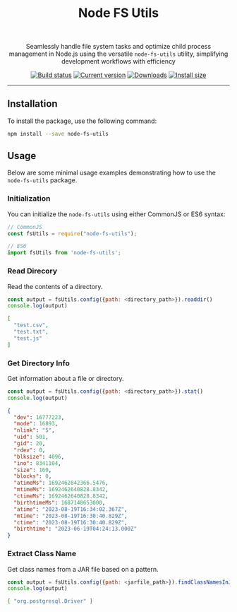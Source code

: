 <div align="center">
	<h1>Node FS Utils</h1> 
	<br>
	<p>Seamlessly handle file system tasks and optimize child process management in Node.js using the versatile <code>node-fs-utils</code> utility, simplifying development workflows with efficiency</p>
	<a href="https://github.com/jaynath-d/node-fs-utils/actions"><img src="https://github.com/jaynath-d/node-fs-utils/workflows/ci/badge.svg?branch=main" alt="Build status"></a>
<!-- 	<a href="./coverage/lcov-report/index.html"><img src="https://img.shields.io/coveralls/github/jaynath-d/node-fs-kit" alt="Coverage status"></a> -->
	<a href="https://packagephobia.now.sh/result?p=node-fs-utils"><img src="https://badgen.net/packagephobia/install/node-fs-utils" alt="Current version"></a>
	<a href="https://www.npmjs.com/package/node-fs-utils"><img src="https://img.shields.io/npm/dw/node-fs-utils" alt="Downloads"></a>
	<a href="https://www.npmjs.com/package/node-fs-utils"><img src="https://img.shields.io/npm/v/node-fs-utils" alt="Install size"></a>
</div>

---

## Installation
To install the package, use the following command:
```sh
npm install --save node-fs-utils
```


## Usage
Below are some minimal usage examples demonstrating how to use the `node-fs-utils` package.

### Initialization
You can initialize the `node-fs-utils` using either CommonJS or ES6 syntax:
```javascript
// CommonJS
const fsUtils = require("node-fs-utils");

// ES6
import fsUtils from 'node-fs-utils';
```

### Read Direcory
Read the contents of a directory.
```javascript
const output = fsUtils.config({path: <directory_path>}).readdir()
console.log(output)
```
```json
[
  "test.csv",
  "test.txt",
  "test.js"
]
```

### Get Directory Info
Get information about a file or directory.
```javascript
const output = fsUtils.config({path: <directory_path>}).stat()
console.log(output)
```
```json
{
  "dev": 16777223,
  "mode": 16893,
  "nlink": "5",
  "uid": 501,
  "gid": 20,
  "rdev": 0,
  "blksize": 4096,
  "ino": 8341104,
  "size": 160,
  "blocks": 0,
  "atimeMs": 1692462842366.5476,
  "mtimeMs": 1692462640828.8342,
  "ctimeMs": 1692462640828.8342,
  "birthtimeMs": 1687148653000,
  "atime": "2023-08-19T16:34:02.367Z",
  "mtime": "2023-08-19T16:30:40.829Z",
  "ctime": "2023-08-19T16:30:40.829Z",
  "birthtime": "2023-06-19T04:24:13.000Z"
}
```

### Extract Class Name
Get class names from a JAR file based on a pattern.
```javascript
const output = fsUtils.config({path: <jarfile_path>}).findClassNamesInJar(<classNamePattern>)
console.log(output)
```
```json
[ "org.postgresql.Driver" ]
```


